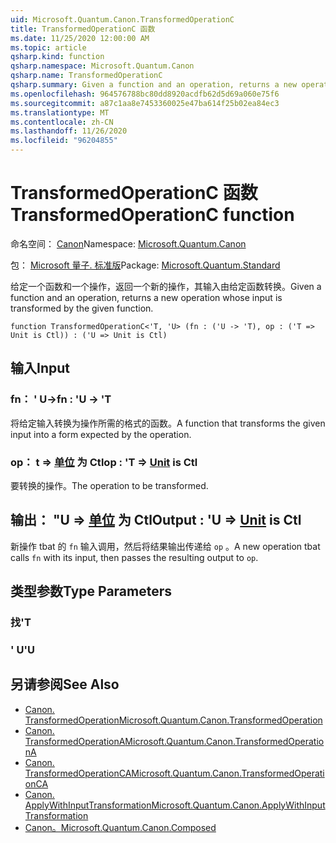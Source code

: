 ```yaml
---
uid: Microsoft.Quantum.Canon.TransformedOperationC
title: TransformedOperationC 函数
ms.date: 11/25/2020 12:00:00 AM
ms.topic: article
qsharp.kind: function
qsharp.namespace: Microsoft.Quantum.Canon
qsharp.name: TransformedOperationC
qsharp.summary: Given a function and an operation, returns a new operation whose input is transformed by the given function.
ms.openlocfilehash: 964576788bc80dd8920acdfb62d5d69a060e75f6
ms.sourcegitcommit: a87c1aa8e7453360025e47ba614f25b02ea84ec3
ms.translationtype: MT
ms.contentlocale: zh-CN
ms.lasthandoff: 11/26/2020
ms.locfileid: "96204855"
---
```

# <a name="transformedoperationc-function"></a><span data-ttu-id="3be38-102">TransformedOperationC 函数</span><span class="sxs-lookup"><span data-stu-id="3be38-102">TransformedOperationC function</span></span>

<span data-ttu-id="3be38-103">命名空间： [Canon](xref:Microsoft.Quantum.Canon)</span><span class="sxs-lookup"><span data-stu-id="3be38-103">Namespace: [Microsoft.Quantum.Canon](xref:Microsoft.Quantum.Canon)</span></span>

<span data-ttu-id="3be38-104">包： [Microsoft 量子. 标准版](https://nuget.org/packages/Microsoft.Quantum.Standard)</span><span class="sxs-lookup"><span data-stu-id="3be38-104">Package: [Microsoft.Quantum.Standard](https://nuget.org/packages/Microsoft.Quantum.Standard)</span></span>


<span data-ttu-id="3be38-105">给定一个函数和一个操作，返回一个新的操作，其输入由给定函数转换。</span><span class="sxs-lookup"><span data-stu-id="3be38-105">Given a function and an operation, returns a new operation whose input is transformed by the given function.</span></span>

```qsharp
function TransformedOperationC<'T, 'U> (fn : ('U -> 'T), op : ('T => Unit is Ctl)) : ('U => Unit is Ctl)
```


## <a name="input"></a><span data-ttu-id="3be38-106">输入</span><span class="sxs-lookup"><span data-stu-id="3be38-106">Input</span></span>

### <a name="fn--u---t"></a><span data-ttu-id="3be38-107">fn： ' U-></span><span class="sxs-lookup"><span data-stu-id="3be38-107">fn : 'U -> 'T</span></span>

<span data-ttu-id="3be38-108">将给定输入转换为操作所需的格式的函数。</span><span class="sxs-lookup"><span data-stu-id="3be38-108">A function that transforms the given input into a form expected by the operation.</span></span>


### <a name="op--t--unit--is-ctl"></a><span data-ttu-id="3be38-109">op： t => [单位](xref:microsoft.quantum.lang-ref.unit)  为 Ctl</span><span class="sxs-lookup"><span data-stu-id="3be38-109">op : 'T => [Unit](xref:microsoft.quantum.lang-ref.unit)  is Ctl</span></span>

<span data-ttu-id="3be38-110">要转换的操作。</span><span class="sxs-lookup"><span data-stu-id="3be38-110">The operation to be transformed.</span></span>



## <a name="output--u--unit--is-ctl"></a><span data-ttu-id="3be38-111">输出： "U => [单位](xref:microsoft.quantum.lang-ref.unit)  为 Ctl</span><span class="sxs-lookup"><span data-stu-id="3be38-111">Output : 'U => [Unit](xref:microsoft.quantum.lang-ref.unit)  is Ctl</span></span>

<span data-ttu-id="3be38-112">新操作 tbat 的 `fn` 输入调用，然后将结果输出传递给 `op` 。</span><span class="sxs-lookup"><span data-stu-id="3be38-112">A new operation tbat calls `fn` with its input, then passes the resulting output to `op`.</span></span>

## <a name="type-parameters"></a><span data-ttu-id="3be38-113">类型参数</span><span class="sxs-lookup"><span data-stu-id="3be38-113">Type Parameters</span></span>

### <a name="t"></a><span data-ttu-id="3be38-114">找</span><span class="sxs-lookup"><span data-stu-id="3be38-114">'T</span></span>


### <a name="u"></a><span data-ttu-id="3be38-115">' U</span><span class="sxs-lookup"><span data-stu-id="3be38-115">'U</span></span>



## <a name="see-also"></a><span data-ttu-id="3be38-116">另请参阅</span><span class="sxs-lookup"><span data-stu-id="3be38-116">See Also</span></span>

- [<span data-ttu-id="3be38-117">Canon. TransformedOperation</span><span class="sxs-lookup"><span data-stu-id="3be38-117">Microsoft.Quantum.Canon.TransformedOperation</span></span>](xref:Microsoft.Quantum.Canon.TransformedOperation)
- [<span data-ttu-id="3be38-118">Canon. TransformedOperationA</span><span class="sxs-lookup"><span data-stu-id="3be38-118">Microsoft.Quantum.Canon.TransformedOperationA</span></span>](xref:Microsoft.Quantum.Canon.TransformedOperationA)
- [<span data-ttu-id="3be38-119">Canon. TransformedOperationCA</span><span class="sxs-lookup"><span data-stu-id="3be38-119">Microsoft.Quantum.Canon.TransformedOperationCA</span></span>](xref:Microsoft.Quantum.Canon.TransformedOperationCA)
- [<span data-ttu-id="3be38-120">Canon. ApplyWithInputTransformation</span><span class="sxs-lookup"><span data-stu-id="3be38-120">Microsoft.Quantum.Canon.ApplyWithInputTransformation</span></span>](xref:Microsoft.Quantum.Canon.ApplyWithInputTransformation)
- [<span data-ttu-id="3be38-121">Canon。</span><span class="sxs-lookup"><span data-stu-id="3be38-121">Microsoft.Quantum.Canon.Composed</span></span>](xref:Microsoft.Quantum.Canon.Composed)